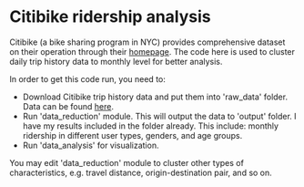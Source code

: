 # Citibike ridership analysis
Citibike (a bike sharing program in NYC) provides comprehensive dataset on their operation through their [homepage](https://www.citibikenyc.com/system-data). The code here is used to cluster daily trip history data to monthly level for better analysis.

In order to get this code run, you need to:
- Download Citibike trip history data and put them into 'raw_data' folder. Data can be found [here](https://www.citibikenyc.com/system-data).
- Run 'data_reduction' module. This will output the data to 'output' folder. I have my results included in the folder already. This include: monthly ridership in different user types, genders, and age groups.
- Run 'data_analysis' for visualization.

You may edit 'data_reduction' module to cluster other types of characteristics, e.g. travel distance, origin-destination pair, and so on.
